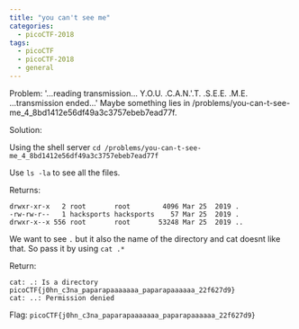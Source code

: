 ```yaml
---
title: "you can't see me"
categories:
  - picoCTF-2018
tags:
  - picoCTF
  - picoCTF-2018
  - general
---
```


Problem: '...reading transmission... Y.O.U. .C.A.N.'.T. .S.E.E. .M.E. ...transmission ended...' Maybe something lies in /problems/you-can-t-see-me_4_8bd1412e56df49a3c3757ebeb7ead77f.

Solution: 

Using the shell server ```cd /problems/you-can-t-see-me_4_8bd1412e56df49a3c3757ebeb7ead77f```

Use ```ls -la``` to see all the files.

Returns:
```
drwxr-xr-x   2 root       root        4096 Mar 25  2019 .
-rw-rw-r--   1 hacksports hacksports    57 Mar 25  2019 .                                                                  
drwxr-x--x 556 root       root       53248 Mar 25  2019 ..
```

We want to see ```.``` but it also the name of the directory and cat doesnt like that. So pass it by using ```cat .*```

Return:
```
cat: .: Is a directory                                                                                                     
picoCTF{j0hn_c3na_paparapaaaaaaa_paparapaaaaaa_22f627d9}                                                                   
cat: ..: Permission denied                                                                                                 
```

Flag: ```picoCTF{j0hn_c3na_paparapaaaaaaa_paparapaaaaaa_22f627d9}```